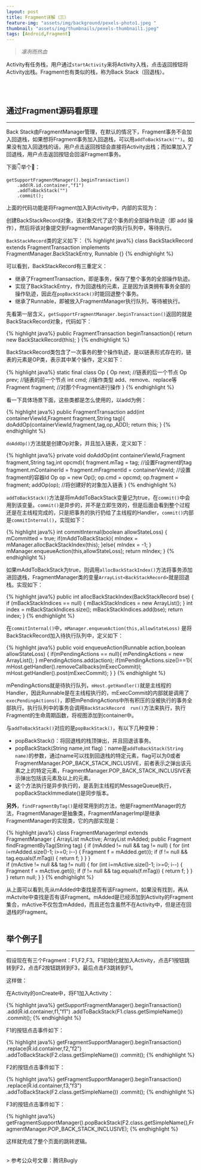```yaml
---
layout: post
title: Fragment详解（三）
feature-img: "assets/img/background/pexels-photo1.jpeg "
thumbnail: "assets/img/thumbnails/pexels-thumbnail1.jpeg"
tags: [Android,Fragment]
---
```


> *凛冽而热血*


Activity有任务栈，用户通过`startActivity`来将Activity入栈，点击返回按钮将Activity出栈。Fragment也有类似的栈，称为Back Stack（回退栈）。


<br><br>


## 通过Fragment源码看原理
----
Back Stack由FragmentManager管理，在默认的情况下，Fragment事务不会加入回退栈，如果想将Fragment事务加入回退栈，可以用`addToBackStack("")`。如果没有加入回退栈的话，用户点击返回按钮会直接将Activity出栈；而如果加入了回退栈，用户点击返回按钮会回滚Fragment事务。

下面👇举个🌰：

```
getSupportFragmentManager().beginTransaction()
    .add(R.id.container,"f1")
    .addToBackStack("")
    .commit();
```

上面的代码功能是将Fragment加入到Activity中，内部的实现为：

创建BackStackRecord对象，该对象交代了这个事务的全部操作轨迹（即 add 操作），然后将该对象提交到FragmentManager的执行队列中，等待执行。

`BackStackRecord`类的定义如下：
{% highlight java%}
class BackStackRecord extends FragmentTransaction implements FragmentManager.BackStackEntry, Runnable {}
{% endhighlight %}

可以看到，BackStackRecord有三重定义：
* 继承了FragmentTransaction，即是事务，保存了整个事务的全部操作轨迹。
* 实现了BackStackEntry，作为回退栈的元素，正是因为该类拥有事务全部的操作轨迹，因此在`popBackStack()`时能回退整个事务。
* 继承了Runnable，即被放入FragmentManager执行队列，等待被执行。

先看第一层含义，`getSupportFragmentManager.beginTransaction()`返回的就是BackStackRecord对象，代码如下：

{% highlight java%}
public FragmentTransaction beginTransaction(){
    return new BackStackRecord(this);
}
{% endhighlight %}

BackStackRecord类包含了一次事务的整个操作轨迹，是以链表形式存在的，链表的元素是OP类，表示其中某个操作，定义如下：

{% highlight java%}
static final class Op {
    Op next;   //链表的后一个节点
    Op prev;   //链表的前一个节点
    int cmd;   //操作类型 add、remove、replace等
    Fragment fragment; //对那个Fragment进行操作
}
{% endhighlight %}

看一下具体场景下面，这些类都是怎么使用的，以add为例：

{% highlight java%}
public FragmentTransaction add(int containerViewId,Fragment fragment,String tag){
    doAddOp(containerViewId,fragment,tag,op_ADD);
    return this;
}
{% endhighlight %}


`doAddOp()`方法就是创建Op对象，并且加入链表，定义如下：

{% highlight java%}
private void doAddOp(int containerViewId,Fragment fragment,String tag,int opcmd){
    fragment.mTag = tag; //设置Fragment的tag
    fragment.mContainerId = fragment.mFragmentId = containerViewId; //设置fragment的容器Id
    Op op = new Op();
    op.cmd = opcmd;
    op.fragment = fragment;
    addOp(op); //将创建好的对象加入链表
}
{% endhighlight %}

`addToBackStack()`方法是将mAddToBackStack变量记为true，在`commit()`中会用到该变量。`commit()`是异步的，并不是立即生效的，但是后面会看到整个过程还是在主线程完成的，只是把事务的执行扔给了主线程的Handler，`commit()`内部是`commitInternal()`，实现如下：

{% highlight java%}
int commitInternal(boolean allowStateLoss) {
    mCommitted = true;
    if(mAddToBackStack){
        mIndex = mManager.allocBackStackIndex(this);
    }else{
        mIndex = -1;
    }
    mManager.enqueueAction(this,allowStateLoss);
    return mIndex;
}
{% endhighlight %}

如果mAddToBackStack为true，则调用`allocBackStackIndex()`方法将事务添加进回退栈，FragmentManager类的变量`ArrayList<BackStackRecord>`就是回退栈。实现如下：

{% highlight java%}
public int allocBackStackIndex(BackStackRecord bse) {
    if (mBackStackIndices == null) {
        mBackStackIndices = new ArrayList<BackStackRecord>();
    }
    int index = mBackStackIndices.size();
    mBackStackIndices.add(bse);
        return index;
}
{% endhighlight %}

在`commitInternal()`中，`mManager.enqueueAction(this,allowStateLoss)` 是将BackStackRecord加入待执行队列中，定义如下：

{% highlight java%}
public void enqueueAction(Runnable action,boolean allowStateLoss) {
    if(mPendingActions == null){
        mPendingActions = new ArrayList<Runnable>();
    }
    mPendingActions.add(action);
    if(mPendingActions.size()==1){
        mHost.getHandler().removeCallbacks(mExecCommit)l;
        mHost.getHandler().post(mExecCommit);
    }
}
{% endhighlight %}

mPendingActions就是待执行队列，`mHost.getHandler()`就是主线程的Handler，因此Runnable是在主线程执行的，mExecCommit的内部就是调用了`execPendingActions()`，即把mPendingActions中所有积压的没被执行的事务全部执行。执行队列中的事务会调用`BackStackRecord  run()`方法来执行，执行Fragment的生命周期函数，将视图添加到container中。

与`addToBackStack()`对应的是`popBackStack()`，有以下几种变种：

* popBackStack()：将回退栈的栈顶弹出，并且回退该事务。
* popBackStack(String name,int flag)：name是`addToBackStack(String name)`的参数，通过name可以找到回退栈的特定元素，flag可以为0或者FragmentManager.POP_BACK_STACK_INCLUSIVE，前者表示之弹出该元素之上的特定元素，FragmentManager.POP_BACK_STACK_INCLUSIVE表示弹出包括该元素及以上的元素。
* 这个方法执行是异步执行的，是丢到主线程的MessageQueue执行，popBackStackImmediate()是同步版本。

**另外**，`findFragmentByTag()`是经常用到的方法，他是FragmentManager的方法，FragmentManager是抽象类，FragmentManagerImpl是继承FragmentManager的实现类，它的内部实现是：

{% highlight java%}
class FragmentManagerImpl extends FragmentManager {
    ArrayList<Fragment> mActive;
    ArrayList<Fragment> mAdded;
    public Fragment findFragmentByTag(String tag) { 
           if (mAdded != null && tag != null) { 
               for (int i=mAdded.size()-1; i>=0; i--) {
                Fragment f = mAdded.get(i);
                if (f != null && tag.equals(f.mTag)) {
                        return f;
                }
            }
        }       
          if (mActive != null && tag != null) {
               for (int i=mActive.size()-1; i>=0; i--) {
                    Fragment f = mActive.get(i);
                    if (f != null && tag.equals(f.mTag)) {
                          return f;
                }
            }
        } 
          return null;
    }
}
{% endhighlight %}


从上面可以看到,先从mAdded中查找是否有该Fragment，如果没有找到，再从mActvite中查找是否有该Fragment。mAdded是已经添加到Activity的Fragment集合，mActive不仅包含mAdded，而且还包含虽然不在Activity中，但是还在回退栈的Fragment。
<br><br>
## 举个例子🌰
----
假设现在有三个Fragment：F1,F2,F3。F1初始化就加入Activity，点击F1按钮跳转到F2，点击F2按钮跳转到F3，最后点击F3跳转到F1。

这样做：

在Activity的onCreate中，将F1加入Activity：

{% highlight java%}
getSupportFragmentManager().beginTransaction()
    .add(R.id.container,f1,"f1")
    .addToBackStack(F1.class.getSimpleName())
    .commit();
{% endhighlight %}

F1的按钮点击事件如下：

{% highlight java%}
getFragmentSupportManager().beginTransaction()
    .replace(R.id.container,f2,"f2")
    .addToBackStack(F2.class.getSimpleName())
    .commit();
{% endhighlight %}

F2的按钮点击事件如下：

{% highlight java%}
getFragmentSupportManager().beginTransaction()
    .replace(R.id.container,f3,"f3")
    .addToBackStack(F2.class.getSimpleName())
    .commit();
{% endhighlight %}


F3的按钮点击事件如下：

{% highlight java%}
getFragmentSupportManager().popBackStack(F2.class.getSimpleName(),FragmentManager.POP_BACK_STACK_INCLUSIVE);
{% endhighlight %}

这样就完成了整个页面的跳转逻辑。
<br>


<br>
> 参考公众号文章：腾讯Bugly



















